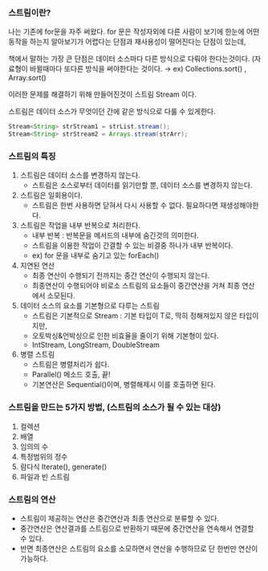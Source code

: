 ### 스트림이란?

나는 기존에 for문을 자주 써왔다. for 문은 작성자외에 다른 사람이 보기에 한눈에 어떤 동작을 하는지 알아보기가 어렵다는 단점과 재사용성이 떨어진다는 단점이 있는데,

책에서 말하는 가장 큰 단점은 데이터 소스마다 다른 방식으로 다뤄야 한다는것이다. (자료형이 바뀔때마다 또다른 방식을 써야한다는 것이다. → ex) Collections.sort() , Array.sort()

이러한 문제를 해결하기 위해 만들어진것이 스트림 Stream 이다.

스트림은 데이터 소스가 무엇이던 간에 같은 방식으로 다룰 수 있게한다.

```java
Stream<String> strStream1 = strList.stream();
Stream<String> strStream2 = Arrays.stream(strArr);
```

### 스트림의 특징

1. 스트림은 데이터 소스를 변경하지 않는다.
    - 스트림은 소스로부터 데이터를 읽기만할 뿐, 데이터 소스를 변경하지 않는다.
2. 스트림은 일회용이다.
    - 스트림은 한번 사용하면 닫혀서 다시 사용할 수 없다. 필요하다면 재생성해야한다.
3. 스트림은 작업을 내부 반복으로 처리한다.
    - 내부 반복 : 반복문을 메서드의 내부에 숨긴것의 의미한다.
    - 스트림을 이용한 작업이 간결할 수 있는 비결중 하나가 내부 반복이다.
    - ex) for 문을 내부로 숨기고 있는 forEach()
4. 지연된 연산
    - 최종 연산이 수행되기 전까지는 중간 연산이 수행되지 않는다.
    - 최종연산이 수행되어야 비로소 스트림의 요소들이 중간연산을 거쳐 최종 연산에서 소모된다.
5. 데이터 소스의 요소를 기본형으로 다루는 스트림
    - 스트림은 기본적으로 Stream<T>  : 기본 타입이 T로, 딱히 정해져있지 않은 타입이지만,
    - 오토박싱&언박싱으로 인한 비효율을 줄이기 위해 기본형이 있다.
    - IntStream, LongStream, DoubleStream
6. 병렬 스트림
    - 스트림은 병렬처리가 쉽다.
    - Parallel() 메소드 호출, 끝!
    - 기본연산은 Sequential()이며, 병렬해제시 이를 호출하면 된다.

### 스트림을 만드는 5가지 방법, (스트림의 소스가 될 수 있는 대상)

1. 컬렉션
2. 배열
3. 임의의 수
4. 특정범위의 정수
5. 람다식 Iterate(), generate()
6. 파일과 빈 스트림

### 스트림의 연산

- 스트림이 제공하는 연산은 중간연산과 최종 연산으로 분류할 수 있다.
- 중간연산은 연산결과를 스트림으로 반환하기 때문에 중간연산을 연속해서 연결할 수 있다.
- 반면 최종연산은 스트림의 요소를 소모하면서 연산을 수행하므로 단 한번만 연산이 가능하다.